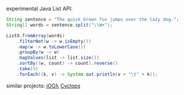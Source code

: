 experimental Java List API:

```java
String sentence = "The quick brown fox jumps over the lazy dog.";
String[] words = sentence.split("\\W+");

ListX.fromArray(words)
    .filterNot(w -> w.isEmpty())
    .map(w -> w.toLowerCase())
    .groupBy(w -> w)
    .mapValues(list -> list.size())
    .sortBy((w, count) -> count).reverse()
    .take(5)
    .forEach((k, v) -> System.out.println(v + "\t" + k));
```


similar projects:
[jOOλ](https://github.com/jOOQ/jOOL)
[Cyclops](https://github.com/aol/cyclops)


